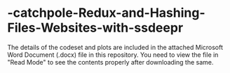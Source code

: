# -catchpole-Redux-and-Hashing-Files-Websites-with-ssdeepr

The details of the codeset and plots are included in the attached Microsoft Word Document (.docx) file in this repository. 
You need to view the file in "Read Mode" to see the contents properly after downloading the same.
